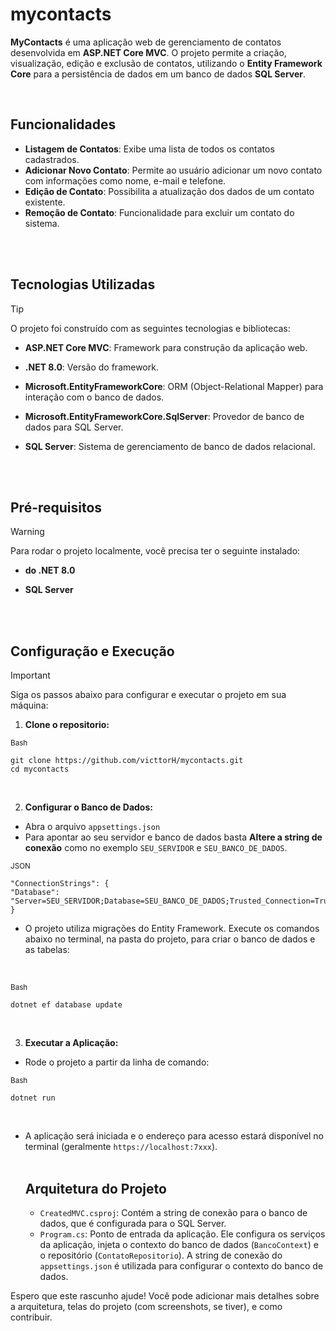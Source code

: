 # mycontacts

**MyContacts** é uma aplicação web de gerenciamento de contatos desenvolvida em **ASP.NET Core MVC**. O projeto permite a criação, visualização, edição e exclusão de contatos, utilizando o **Entity Framework Core** para a persistência de dados em um banco de dados **SQL Server**.

<br>

## Funcionalidades

- **Listagem de Contatos**: Exibe uma lista de todos os contatos cadastrados.
- **Adicionar Novo Contato**: Permite ao usuário adicionar um novo contato com informações como nome, e-mail e telefone.
- **Edição de Contato**: Possibilita a atualização dos dados de um contato existente.
- **Remoção de Contato**: Funcionalidade para excluir um contato do sistema.
<br>
<br>

## Tecnologias Utilizadas
>[!TIP]
O projeto foi construído com as seguintes tecnologias e bibliotecas:
<br>

- **ASP.NET Core MVC**: Framework para construção da aplicação web.

- **.NET 8.0**: Versão do framework.
- **Microsoft.EntityFrameworkCore**: ORM (Object-Relational Mapper) para interação com o banco de dados.

- **Microsoft.EntityFrameworkCore.SqlServer**: Provedor de banco de dados para SQL Server.

- **SQL Server**: Sistema de gerenciamento de banco de dados relacional.
<br>
<br>

## Pré-requisitos

>[!WARNING]
Para rodar o projeto localmente, você precisa ter o seguinte instalado:

- **do .NET 8.0**

- **SQL Server**
<br>
<br>

## Configuração e Execução
>[!important]
Siga os passos abaixo para configurar e executar o projeto em sua máquina:
<br>

1. **Clone o repositorio:**
    
 <sub>Bash</sub>
```
git clone https://github.com/victtorH/mycontacts.git
cd mycontacts
```
<br>

2. **Configurar o Banco de Dados:**

- Abra o arquivo `appsettings.json`
- Para apontar ao seu servidor e banco de dados basta **Altere a string de conexão** como no exemplo `SEU_SERVIDOR` e `SEU_BANCO_DE_DADOS`.
  <br>
  
 <sub>JSON</sub>
```
"ConnectionStrings": {
"Database": "Server=SEU_SERVIDOR;Database=SEU_BANCO_DE_DADOS;Trusted_Connection=True;MultipleActiveResultSets=true"
}
```
- O projeto utiliza migrações do Entity Framework. Execute os comandos abaixo no terminal, na pasta do projeto, para criar o banco de dados e as tabelas:
<br>

 <sub>Bash</sub>
```
dotnet ef database update
```
<br>

3. **Executar a Aplicação:**

- Rode o projeto a partir da linha de comando:
   <br>

<sub>Bash</sub> 
```
dotnet run
```
<br>

- A aplicação será iniciada e o endereço para acesso estará disponível no terminal (geralmente `https://localhost:7xxx`).
<br><br>

  ## Arquitetura do Projeto
  - `CreatedMVC.csproj`: Contém a string de conexão para o banco de dados, que é configurada para o SQL Server.
  - `Program.cs`: Ponto de entrada da aplicação. Ele configura os serviços da aplicação, injeta o contexto do banco de dados (`BancoContext`) e o repositório (`ContatoRepositorio`). A string de conexão do `appsettings.json` é utilizada para configurar o contexto do banco de dados.
    
Espero que este rascunho ajude! Você pode adicionar mais detalhes sobre a arquitetura, telas do projeto (com screenshots, se tiver), e como contribuir.
